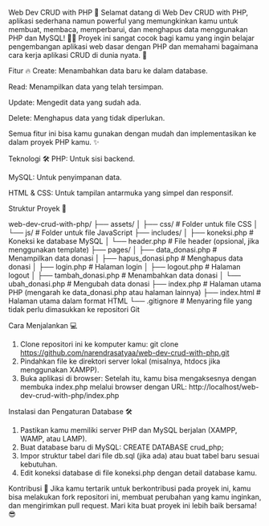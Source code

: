 Web Dev CRUD with PHP 🚀
Selamat datang di Web Dev CRUD with PHP, aplikasi sederhana namun powerful yang memungkinkan kamu untuk membuat, membaca, memperbarui, dan menghapus data menggunakan PHP dan MySQL! 🚀✨
Proyek ini sangat cocok bagi kamu yang ingin belajar pengembangan aplikasi web dasar dengan PHP dan memahami bagaimana cara kerja aplikasi CRUD di dunia nyata. 🎯

Fitur 🔥
Create: Menambahkan data baru ke dalam database.

Read: Menampilkan data yang telah tersimpan.

Update: Mengedit data yang sudah ada.

Delete: Menghapus data yang tidak diperlukan.

Semua fitur ini bisa kamu gunakan dengan mudah dan implementasikan ke dalam proyek PHP kamu. ✨

Teknologi 🛠
PHP: Untuk sisi backend.

MySQL: Untuk penyimpanan data.

HTML & CSS: Untuk tampilan antarmuka yang simpel dan responsif.

Struktur Proyek 📁

web-dev-crud-with-php/
├── assets/
│   ├── css/               # Folder untuk file CSS
│   └── js/                # Folder untuk file JavaScript
├── includes/
│   ├── koneksi.php        # Koneksi ke database MySQL
│   └── header.php         # File header (opsional, jika menggunakan template)
├── pages/
│   ├── data_donasi.php    # Menampilkan data donasi
│   ├── hapus_donasi.php   # Menghapus data donasi
│   ├── login.php          # Halaman login
│   ├── logout.php         # Halaman logout
│   ├── tambah_donasi.php # Menambahkan data donasi
│   └── ubah_donasi.php    # Mengubah data donasi
├── index.php              # Halaman utama PHP (mengarah ke data_donasi.php atau halaman lainnya)
├── index.html             # Halaman utama dalam format HTML
└── .gitignore             # Menyaring file yang tidak perlu dimasukkan ke repositori Git


Cara Menjalankan 💻
1. Clone repositori ini ke komputer kamu:
   git clone https://github.com/narendrasatyaa/web-dev-crud-with-php.git
2. Pindahkan file ke direktori server lokal (misalnya, htdocs jika menggunakan XAMPP).
3. Buka aplikasi di browser:
Setelah itu, kamu bisa mengaksesnya dengan membuka index.php melalui browser dengan URL:
http://localhost/web-dev-crud-with-php/index.php

Instalasi dan Pengaturan Database 🛠️
1. Pastikan kamu memiliki server PHP dan MySQL berjalan (XAMPP, WAMP, atau LAMP).
2. Buat database baru di MySQL:
   CREATE DATABASE crud_php;
3. Impor struktur tabel dari file db.sql (jika ada) atau buat tabel baru sesuai kebutuhan.
4. Edit koneksi database di file koneksi.php dengan detail database kamu.

Kontribusi 💬
Jika kamu tertarik untuk berkontribusi pada proyek ini, kamu bisa melakukan fork repositori ini, membuat perubahan yang kamu inginkan, dan mengirimkan pull request. Mari kita buat proyek ini lebih baik bersama! 😎
